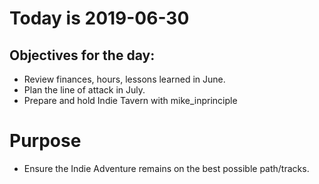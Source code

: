 # Today is 2019-06-30

## Objectives for the day:

- Review finances, hours, lessons learned in June.
- Plan the line of attack in July.
- Prepare and hold Indie Tavern with mike_inprinciple

# Purpose

- Ensure the Indie Adventure remains on the best possible path/tracks.
